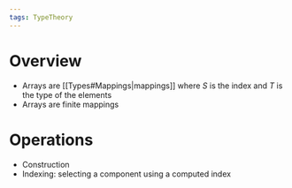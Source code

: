 ```yaml
---
tags: TypeTheory
---
```

# Overview
- Arrays are [[Types#Mappings|mappings]] where $S$ is the index and $T$ is the type of the elements
- Arrays are finite mappings

# Operations
- Construction
- Indexing: selecting a component using a computed index